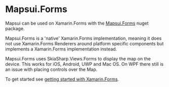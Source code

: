 # Mapsui.Forms

Mapsui can be used on Xamarin.Forms with the [Mapsui.Forms](https://www.nuget.org/packages/Mapsui.Forms/) nuget package.

Mapsui.Forms is a 'native' Xamarin.Forms implementation, meaning it does
not use Xamarin.Forms Renderers around platform specific components but implements 
a Xamarin.Forms implementation instead.

Mapsui.Forms uses SkiaSharp.Views.Forms to display the map on the
device. This works for iOS, Android, UWP and Mac OS. On WPF there still 
is an issue with placing controls over the Map.

To get started see [getting started with Xamarin.Forms](getting-started-xamarin-forms.md).